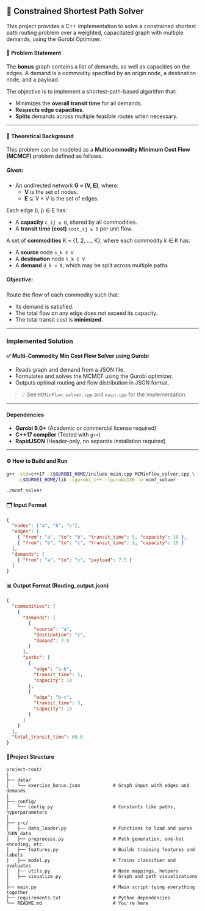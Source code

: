 
##  🚚  Constrained Shortest Path Solver
This project provides a C++ implementation to solve a constrained shortest path routing problem over a weighted, capacitated graph with multiple demands, using the Gurobi Optimizer.
#### 🧩 Problem Statement

The **bonus** graph contains a list of demands, as well as capacities on the edges. A demand is a commodity specified by an origin node, a destination node, and a payload. 

The objective is to implement a shortest-path-based algorithm that:

- Minimizes the **overall transit time** for all demands.
- **Respects edge capacities**.
- **Splits** demands across multiple feasible routes when necessary.

---

#### 🧠 Theoretical Background

This problem can be modeled as a **Multicommodity Minimum Cost Flow (MCMCF)** problem defined as follows.

##### Given:

- An undirected network **G = (V, E)**, where:
  - **V** is the set of nodes.
  - **E** ⊆ V × V is the set of edges.

Each edge (i, j) ∈ E has:
- A **capacity** `c_ij ≥ 0`, shared by all commodities.
- A **transit time (cost)** `cost_ij ≥ 0` per unit flow.

A set of **commodities** K = {1, 2, ..., K}, where each commodity k ∈ K has:
- A **source** node `s_k ∈ V`
- A **destination** node `t_k ∈ V`
- A **demand** `d_k > 0`, which may be split across multiple paths

##### Objective:

Route the flow of each commodity such that:
- Its demand is satisfied.
- The total flow on any edge does not exceed its capacity.
- The total transit cost is **minimized**.

---

### Implemented Solution

#### ✅ Multi-Commodity Min Cost Flow Solver using Gurobi

- Reads graph and demand from a JSON file.
- Formulates and solves the MCMCF using the Gurobi optimizer.
- Outputs optimal routing and flow distribution in JSON format.

> 💡 See `MCMinFlow_solver.cpp` and `main.cpp` for the implementation.

---

#### Dependencies

- **Gurobi 9.0+** (Academic or commercial license required)
- **C++17 compiler** (Tested with `g++`)
- **RapidJSON** (Header-only, no separate installation required)

---

#### ⚙️ How to Build and Run

```bash
g++ -std=c++17 -I$GUROBI_HOME/include main.cpp MCMinFlow_solver.cpp \
    -L$GUROBI_HOME/lib -lgurobi_c++ -lgurobi120 -o mcmf_solver

./mcmf_solver
```

#### 🗂 Input Format
```json
{
  "nodes": ["a", "b", "c"],
  "edges": [
    { "from": "a", "to": "b", "transit_time": 5, "capacity": 10 },
    { "from": "b", "to": "c", "transit_time": 3, "capacity": 15 }
  ],
  "demands": [
    { "from": "a", "to": "c", "payload": 7.5 }
  ]
}
```
#### 📊 Output Format (Routing_output.json)
```json
{
  "commodities": [
    {
      "demands": [
        {
          "source": "a",
          "destination": "c",
          "demand": 7.5
        }
      ],
      "paths": [
        {
          "edge": "a-b",
          "transit_time": 5,
          "capacity": 10
        },
        {
          "edge": "b-c",
          "transit_time": 3,
          "capacity": 15
        }
      ]
    }
  ],
  "total_transit_time": 60.0
}
```
#### 📁Project Structure
```
project-root/
|
├── data/
│   └── exercise_bonus.json            # Graph input with edges and demands
│
├── config/
│   └── config.py                      # Constants like paths, hyperparameters
│
├── src/
│   ├── data_loader.py                 # Functions to load and parse JSON data
│   ├── preprocess.py                  # Path generation, one-hot encoding, etc.
│   ├── features.py                    # Builds training features and labels
│   ├── model.py                       # Trains classifier and evaluates
│   ├── utils.py                       # Node mappings, helpers
│   ├── visualize.py                   # Graph and path visualizations
│
├── main.py                            # Main script tying everything together
├── requirements.txt                   # Python dependencies
└── README.md                          # You're here
```
